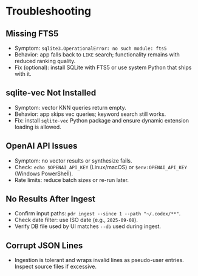 # Troubleshooting

## Missing FTS5

- Symptom: `sqlite3.OperationalError: no such module: fts5`
- Behavior: app falls back to `LIKE` search; functionality remains with reduced ranking quality.
- Fix (optional): install SQLite with FTS5 or use system Python that ships with it.

## sqlite-vec Not Installed

- Symptom: vector KNN queries return empty.
- Behavior: app skips vec queries; keyword search still works.
- Fix: install `sqlite-vec` Python package and ensure dynamic extension loading is allowed.

## OpenAI API Issues

- Symptom: no vector results or synthesize fails.
- Check: `echo $OPENAI_API_KEY` (Linux/macOS) or `$env:OPENAI_API_KEY` (Windows PowerShell).
- Rate limits: reduce batch sizes or re-run later.

## No Results After Ingest

- Confirm input paths: `pdr ingest --since 1 --path "~/.codex/**"`.
- Check date filter: use ISO date (e.g., `2025-09-08`).
- Verify DB file used by UI matches `--db` used during ingest.

## Corrupt JSON Lines

- Ingestion is tolerant and wraps invalid lines as pseudo-user entries. Inspect source files if excessive.
